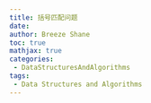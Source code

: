```yaml
---
title: 括号匹配问题
date:
author: Breeze Shane
toc: true
mathjax: true
categories:
 - DataStructuresAndAlgorithms
tags:
 - Data Structures and Algorithms
---
```


